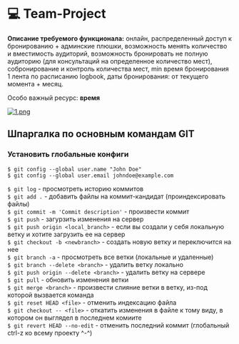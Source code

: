 # 💻 Team-Project

<b>Описание требуемого функционала:</b> онлайн, распределенный доступ к бронированию + админские плюшки, возможность менять количество и вместимость аудиторий, возможность бронировать не полную аудиторию (для консультаций на определенное количество мест), собронирование и контроль количества мест, min время бронирования 1 лента по расписанию logbook, даты бронирования: от текущего момента + месяц.

Особо важный ресурс:  <b>время</b>

[![1.png](https://i.postimg.cc/W1CPGT2P/1.png)](https://postimg.cc/dh2XvMkW)

## Шпаргалка по основным командам GIT<br>
### Установить глобальные конфиги
```$ git config --global user.name "John Doe"```<br>
```$ git config --global user.email johndoe@example.com```<br>

```$ git log``` - просмотреть историю коммитов<br>
```$ git add .``` - добавить файлы на коммит-кандидат (проиндексировать файлы)<br>
```$ git commit -m 'Commit description'``` - произвести коммит<br>
```$ git push``` - загурзить изменения на сервер<br>
```$ git push origin <local_branch>``` - если вы создали у себя локальную ветку и хотите загрузить ее на сервер<br>
```$ git checkout -b <newbranch>``` - создать новую ветку и переключится на нее<br>
```$ git branch -a``` - просмотреть все ветки (локальные и удаленные)<br>
```$ git branch --delete <branch>``` - удалить ветку локально<br>
```$ git push origin --delete <branch>``` - удалить ветку на сервере<br>
```$ git pull``` - обновить изменения ветки<br>
```$ git merge <branch>``` - произвести слияние ветки <branch> в ветку, из-под которой вызвается команда<br>
```$ git reset HEAD <file>``` - отменить индексацию файла<br>
```$ git checkout -- <file>``` - откатить изменения в файле к тому виду, в котором он выглядел в последнем комиите<br>
```$ git revert HEAD --no-edit``` - отменить последний коммит (глобальный ctrl-z ко всему проекту ^-^) <br> 
  
